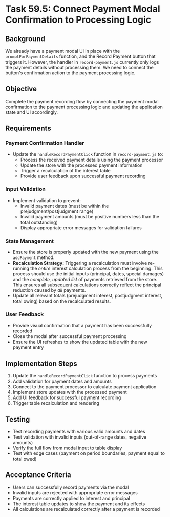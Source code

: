 # Task 59.5: Connect Payment Modal Confirmation to Processing Logic

## Background
We already have a payment modal UI in place with the `promptForPaymentDetails` function, and the Record Payment button that triggers it. However, the handler in `record-payment.js` currently only logs the payment details without processing them. We need to connect the button's confirmation action to the payment processing logic.

## Objective
Complete the payment recording flow by connecting the payment modal confirmation to the payment processing logic and updating the application state and UI accordingly.

## Requirements

### Payment Confirmation Handler
- Update the `handleRecordPaymentClick` function in `record-payment.js` to:
  - Process the received payment details using the payment processor
  - Update the store with the processed payment information
  - Trigger a recalculation of the interest table
  - Provide user feedback upon successful payment recording

### Input Validation
- Implement validation to prevent:
  - Invalid payment dates (must be within the prejudgment/postjudgment range)
  - Invalid payment amounts (must be positive numbers less than the total outstanding)
  - Display appropriate error messages for validation failures

### State Management
- Ensure the store is properly updated with the new payment using the `addPayment` method.
- **Recalculation Strategy:** Triggering a recalculation must involve re-running the *entire* interest calculation process from the beginning. This process should use the initial inputs (principal, dates, special damages) and the *complete, updated list* of payments retrieved from the store. This ensures all subsequent calculations correctly reflect the principal reduction caused by *all* payments.
- Update all relevant totals (prejudgment interest, postjudgment interest, total owing) based on the recalculated results.

### User Feedback
- Provide visual confirmation that a payment has been successfully recorded
- Close the modal after successful payment processing
- Ensure the UI refreshes to show the updated table with the new payment entry

## Implementation Steps
1. Update the `handleRecordPaymentClick` function to process payments
2. Add validation for payment dates and amounts
3. Connect to the payment processor to calculate payment application
4. Implement store updates with the processed payment
5. Add UI feedback for successful payment recording
6. Trigger table recalculation and rendering

## Testing
- Test recording payments with various valid amounts and dates
- Test validation with invalid inputs (out-of-range dates, negative amounts)
- Verify the full flow from modal input to table display
- Test with edge cases (payment on period boundaries, payment equal to total owed)

## Acceptance Criteria
- Users can successfully record payments via the modal
- Invalid inputs are rejected with appropriate error messages
- Payments are correctly applied to interest and principal
- The interest table updates to show the payment and its effects
- All calculations are recalculated correctly after a payment is recorded
